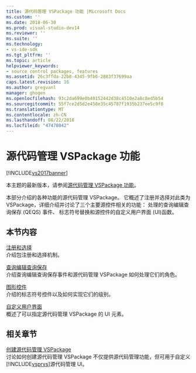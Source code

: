 ```yaml
---
title: 源代码管理 VSPackage 功能 |Microsoft Docs
ms.custom: ''
ms.date: 2018-06-30
ms.prod: visual-studio-dev14
ms.reviewer: ''
ms.suite: ''
ms.technology:
- vs-ide-sdk
ms.tgt_pltfrm: ''
ms.topic: article
helpviewer_keywords:
- source control packages, features
ms.assetid: 26c3ffda-22b8-4345-9fb6-2883f37699aa
caps.latest.revision: 16
ms.author: gregvanl
manager: ghogen
ms.openlocfilehash: 93c2da699e0b40152442d38c4510e2a8c8ed5b54
ms.sourcegitcommit: 55f7ce2d5d2e458e35c45787f1935b237ee5c9f8
ms.translationtype: MT
ms.contentlocale: zh-CN
ms.lasthandoff: 08/22/2018
ms.locfileid: "47478042"
---
```

# <a name="source-control-vspackage-features"></a>源代码管理 VSPackage 功能
[!INCLUDE[vs2017banner](../../includes/vs2017banner.md)]

本主题的最新版本，请参阅[源代码管理 VSPackage 功能](https://docs.microsoft.com/visualstudio/extensibility/internals/source-control-vspackage-features)。  
  
本部分介绍的各种功能的源代码管理 VSPackage。 它概述了注册并选择对此类为 VSPackage，详细介绍并讨论了三个主要源控件相关的功能： 处理的查询编辑查询保存 (QEQS) 事件、 标志符号替换和源控件的自定义用户界面 (UI)函数。  
  
## <a name="in-this-section"></a>本节内容  
 [注册和选择](../../extensibility/internals/registration-and-selection-source-control-vspackage.md)  
 介绍包注册和选择机制。  
  
 [查询编辑查询保存](../../extensibility/internals/query-edit-query-save-source-control-vspackage.md)  
 介绍查询编辑查询保存事件和源代码管理 VSPackage 如何处理它们的角色。  
  
 [图形控件](../../extensibility/internals/glyph-control-source-control-vspackage.md)  
 介绍的标志符号控件以及如何实现它们的级别。  
  
 [自定义用户界面](../../extensibility/internals/custom-user-interface-source-control-vspackage.md)  
 概述了可以指定源代码管理 VSPackage 的 UI 元素。  
  
## <a name="related-sections"></a>相关章节  
 [创建源代码管理 VSPackage](../../extensibility/internals/creating-a-source-control-vspackage.md)  
 讨论如何创建源代码管理 VSPackage 不仅提供源代码管理功能，但可用于自定义[!INCLUDE[vsprvs](../../includes/vsprvs-md.md)]源代码管理 UI。

